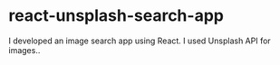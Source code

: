 # react-unsplash-search-app
 I developed an image search app using React. I used Unsplash API for images..
